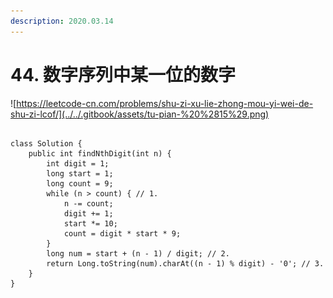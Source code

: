 ```yaml
---
description: 2020.03.14
---
```


# 44. 数字序列中某一位的数字

![https://leetcode-cn.com/problems/shu-zi-xu-lie-zhong-mou-yi-wei-de-shu-zi-lcof/](../../.gitbook/assets/tu-pian-%20%2815%29.png)



```text

class Solution {
    public int findNthDigit(int n) {
        int digit = 1;
        long start = 1;
        long count = 9;
        while (n > count) { // 1.
            n -= count;
            digit += 1;
            start *= 10;
            count = digit * start * 9;
        }
        long num = start + (n - 1) / digit; // 2.
        return Long.toString(num).charAt((n - 1) % digit) - '0'; // 3.
    }
}

```


